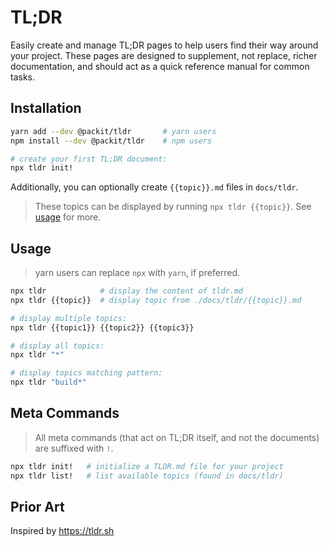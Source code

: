 # TL;DR

Easily create and manage TL;DR pages to help users find their way around your project. These pages are designed to supplement, not replace, richer documentation, and should act as a quick reference manual for common tasks.

## Installation

```sh
yarn add --dev @packit/tldr       # yarn users
npm install --dev @packit/tldr    # npm users

# create your first TL;DR document:
npx tldr init!

```

Additionally, you can optionally create `{{topic}}.md` files in `docs/tldr`.

> These topics can be displayed by running `npx tldr {{topic}}`. See [usage](#usage) for more.

## Usage

> yarn users can replace `npx` with `yarn`, if preferred.

```sh
npx tldr            # display the content of tldr.md
npx tldr {{topic}}  # display topic from ./docs/tldr/{{topic}}.md

# display multiple topics:
npx tldr {{topic1}} {{topic2}} {{topic3}}

# display all topics:
npx tldr "*"

# display topics matching pattern:
npx tldr "build*"
```

## Meta Commands

> All meta commands (that act on TL;DR itself, and not the documents) are suffixed with `!`.

```sh
npx tldr init!   # initialize a TLDR.md file for your project
npx tldr list!   # list available topics (found in docs/tldr)
```

## Prior Art

Inspired by https://tldr.sh
